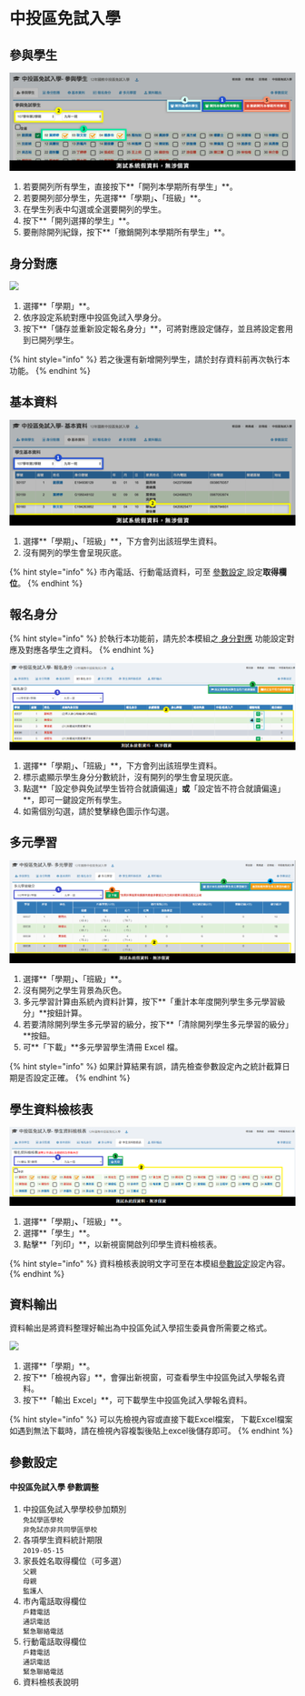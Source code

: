 # 中投區免試入學

## 參與學生

![](../.gitbook/assets/stud-list.png)

1. 若要開列所有學生，直接按下**「開列本學期所有學生」**。
2. 若要開列部分學生，先選擇**「學期」**、**「班級」**。
3. 在學生列表中勾選或全選要開列的學生。
4. 按下**「開列選擇的學生」**。
5. 要刪除開列紀錄，按下**「撤銷開列本學期所有學生」**。

## 身分對應

![](<../.gitbook/assets/kind-mirror (1).png>)

1. 選擇**「學期」**。
2. 依序設定系統對應中投區免試入學身分。
3. 按下**「儲存並重新設定報名身分」**，可將對應設定儲存，並且將設定套用到已開列學生。

{% hint style="info" %}
若之後還有新增開列學生，請於封存資料前再次執行本功能。
{% endhint %}

## 基本資料

![](<../.gitbook/assets/stud-data (1).png>)

1. 選擇**「學期」**、**「班級」**，下方會列出該班學生資料。
2. 沒有開列的學生會呈現灰底。

{% hint style="info" %}
市內電話、行動電話資料，可至 [參數設定 ](zhong-tou-mian-ru.md#can-shu-she-ding)設定**取得欄位**。
{% endhint %}

## 報名身分

{% hint style="info" %}
於執行本功能前，請先於本模組之[ 身分對應](zhong-tou-mian-ru.md#shen-fen-dui-ying) 功能設定對應及對應各學生之資料。
{% endhint %}

![](<../.gitbook/assets/stud-kind (3).png>)

1. 選擇**「學期」**、**「班級」**，下方會列出該班學生資料。
2. 標示處顯示學生身分分數統計，沒有開列的學生會呈現灰底。
3. 點選**「設定參與免試學生皆符合就讀偏遠」**或**「設定皆不符合就讀偏遠」**，即可一鍵設定所有學生。
4. 如需個別勾選，請於雙擊綠色圖示作勾選。

## 多元學習

![](<../.gitbook/assets/multi-learn (2).png>)

1. 選擇**「學期」**、**「班級」**。
2. 沒有開列之學生背景為灰色。
3. 多元學習計算由系統內資料計算，按下**「重計本年度開列學生多元學習級分」**按鈕計算。
4. 若要清除開列學生多元學習的級分，按下**「清除開列學生多元學習的級分」**按鈕。
5. 可**「下載」**多元學習學生清冊 Excel 檔。

{% hint style="info" %}
如果計算結果有誤，請先檢查參數設定內之統計截算日期是否設定正確。
{% endhint %}

## 學生資料檢核表

![](<../.gitbook/assets/transcript (1).png>)

1. 選擇**「學期」**、**「班級」**。
2. 選擇**「學生」**。&#x20;
3. 點擊**「列印」**，以新視窗開啟列印學生資料檢核表。

{% hint style="info" %}
資料檢核表說明文字可至在本模組[參數設定](zhong-tou-mian-ru.md#can-shu-she-ding)設定內容。
{% endhint %}

## 資料輸出

資料輸出是將資料整理好輸出為中投區免試入學招生委員會所需要之格式。

![](<../.gitbook/assets/output (1).png>)

1. 選擇**「學期」**。
2. 按下**「檢視內容」**，會彈出新視窗，可查看學生中投區免試入學報名資料。
3. 按下**「輸出 Excel」**，可下載學生中投區免試入學報名資料。

{% hint style="info" %}
可以先檢視內容或直接下載Excel檔案， 下載Excel檔案如遇到無法下載時，請在檢視內容複製後貼上excel後儲存即可。
{% endhint %}

## 參數設定

#### 中投區免試入學 參數調整

1. 中投區免試入學學校參加類別\
   `免試學區學校`\
   `非免試亦非共同學區學校`
2. 各項學生資料統計期限\
   `2019-05-15`
3. 家長姓名取得欄位（可多選）\
   `父親`\
   `母親`\
   `監護人`
4. 市內電話取得欄位\
   `戶籍電話`\
   `通訊電話`\
   `緊急聯絡電話`
5. 行動電話取得欄位\
   `戶籍電話`\
   `通訊電話`\
   `緊急聯絡電話`
6. 資料檢核表說明
